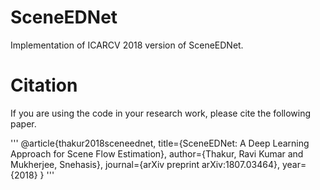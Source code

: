 # SceneEDNet
Implementation of ICARCV 2018 version of SceneEDNet.

# Citation
If you are using the code in your research work, please cite the following paper.

'''
@article{thakur2018sceneednet,
  title={SceneEDNet: A Deep Learning Approach for Scene Flow Estimation},
  author={Thakur, Ravi Kumar and Mukherjee, Snehasis},
  journal={arXiv preprint arXiv:1807.03464},
  year={2018}
}
'''
